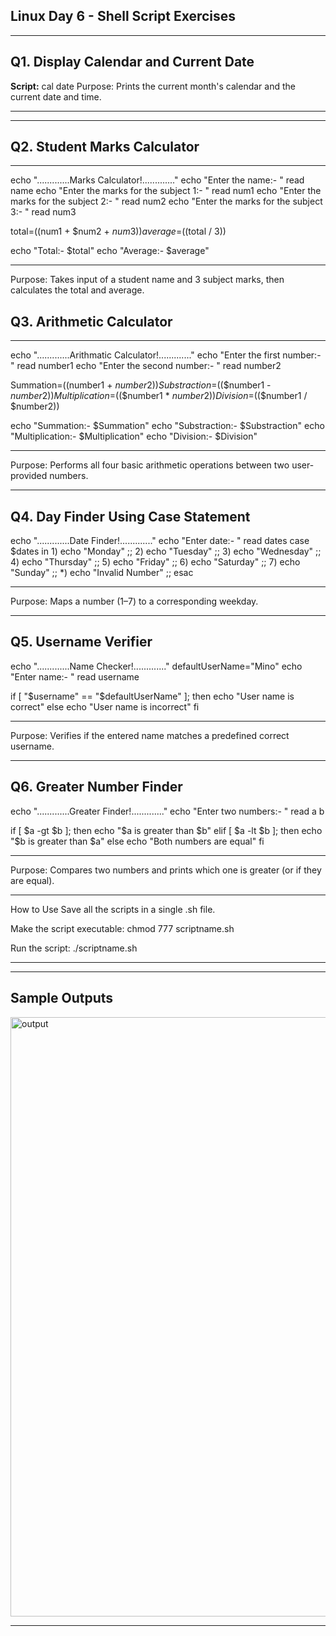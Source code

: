 ## Linux Day 6 - Shell Script Exercises
---
## Q1. Display Calendar and Current Date

**Script:**
cal
date
Purpose:
Prints the current month's calendar and the current date and time.

---
---
## Q2. Student Marks Calculator
---
echo ".............Marks Calculator!............."
echo "Enter the name:- "
read name
echo "Enter the marks for the subject 1:- "
read num1
echo "Enter the marks for the subject 2:- "
read num2
echo "Enter the marks for the subject 3:- "
read num3

total=$(($num1 + $num2 + $num3))
average=$((total / 3))

echo "Total:- $total" 
echo "Average:- $average"

---
Purpose:
Takes input of a student name and 3 subject marks, then calculates the total and average.

## Q3. Arithmetic Calculator

---
echo ".............Arithmatic Calculator!............."
echo "Enter the first number:- "
read number1
echo "Enter the second number:- "
read number2

Summation=$(($number1 + $number2))
Substraction=$(($number1 - $number2))
Multiplication=$(($number1 * $number2))
Division=$(($number1 / $number2))

echo "Summation:- $Summation" 
echo "Substraction:- $Substraction" 
echo "Multiplication:- $Multiplication" 
echo "Division:- $Division"

---
Purpose:
Performs all four basic arithmetic operations between two user-provided numbers.

---
## Q4. Day Finder Using Case Statement

echo ".............Date Finder!............."
echo "Enter date:- "
read dates
case $dates in 
    1) echo "Monday" ;;
    2) echo "Tuesday" ;;
    3) echo "Wednesday" ;;
    4) echo "Thursday" ;;
    5) echo "Friday" ;;
    6) echo "Saturday" ;;
    7) echo "Sunday" ;;
    *) echo "Invalid Number" ;;
esac

---
Purpose:
Maps a number (1–7) to a corresponding weekday.

---
## Q5. Username Verifier

echo ".............Name Checker!............."
defaultUserName="Mino"
echo "Enter name:- "
read username

if [ "$username" == "$defaultUserName" ]; then
    echo "User name is correct"
else
    echo "User name is incorrect"
fi

---
Purpose:
Verifies if the entered name matches a predefined correct username.

---
## Q6. Greater Number Finder

echo ".............Greater Finder!............."
echo "Enter two numbers:- "
read a b

if [ $a -gt $b ]; then
    echo "$a is greater than $b"
elif [ $a -lt $b ]; then
    echo "$b is greater than $a"
else
    echo "Both numbers are equal"
fi

---
Purpose:
Compares two numbers and prints which one is greater (or if they are equal).

---
How to Use
Save all the scripts in a single .sh file.

Make the script executable:
chmod 777 scriptname.sh

Run the script:
./scriptname.sh

---
---
## Sample Outputs
<img width="959" alt="output" src="https://github.com/user-attachments/assets/8c377bd5-df4e-420e-9687-b026f84c29a2" />

---
